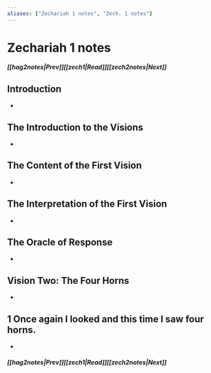 ```yaml
---
aliases: ["Zechariah 1 notes", "Zech. 1 notes"]
---
```

# Zechariah 1 notes
##### <span class=arrow-left></span>[[hag2notes|Prev]]<span class=navigation-separator></span>[[zech1|Read]]<span class=navigation-separator></span>[[zech2notes|Next]]<span class=arrow-right></span>
## Introduction
- 
## The Introduction to the Visions
- 
## The Content of the First Vision
- 
## The Interpretation of the First Vision
- 
## The Oracle of Response
- 
## Vision Two: The Four Horns
- 
## 1 Once again I looked and this time I saw four horns.
- 
##### <span class=arrow-left></span>[[hag2notes|Prev]]<span class=navigation-separator></span>[[zech1|Read]]<span class=navigation-separator></span>[[zech2notes|Next]]<span class=arrow-right></span>